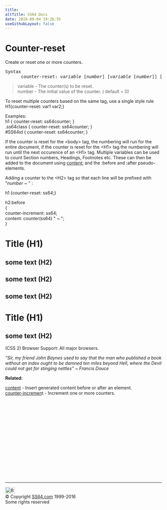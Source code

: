 ```yaml
---
title:
altTitle: SS64 Docs
date: 2016-09-04 19:26:55
useGithubLayout: false
---
```

<!-- #BeginLibraryItem "/Library/head_css.lbi" --><!-- #EndLibraryItem --><h1>Counter-reset</h1>
<p>Create or reset one or more counters.</p>
<pre>Syntax
      counter-reset: <i>variable </i>[<i>number</i>] [<i>variable </i>[<i>number</i>]] [...] ;</pre>
<blockquote>
<p><span class="code">variable</span> - The counter(s) to be reset.<br>
<span class="code">number</span> - The initial value of the counter. ( default = 0)</p>
</blockquote>
<p>To reset multiple counters based on the same tag, use a single style rule <span class="code">H1{counter-reset:  var1 var2;}</span><br>
</p>
<p>Examples:<br>
  <span class="code">h1 { counter-reset: ss64counter;  }<br>
    .ss64class { counter-reset: ss64counter; }</span><br>
<span class="code">#SS64id { counter-reset: ss64counter;  }</span>    </p>
<p>If the counter is reset for the <span class="code">&lt;body&gt;</span> tag, the numbering will run for the entire document, if the counter is reset for the <span class="code">&lt;H1&gt;</span> tag the numbering will run until the next occurence of an <span class="code">&lt;H1&gt;</span> tag. Multiple variables can be used to count Section numbers, Headings, Footnotes etc. These can then be added to the document using <a href="content.html">content:</a> and the <span class="code">:before</span> and <span class="code">:after</span> pseudo-elements.</p>
<p>Adding a counter to the <span class="code">&lt;H2&gt;</span> tag so that each line will be prefixed with <span class="code">"<i>number</i> ~ "</span> :</p>
<p class="code">h1 {counter-reset: ss64;}</p>
<p class="code">h2:before <br>
{<br>
counter-increment: ss64;<br>
content: counter(ss64) " ~ ";<br>
}</p>

<h1>Title (H1)</h1>
<h2>some text (H2)</h2>
<h2>some text (H2)</h2>
<h2>some text (H2)</h2>
<h1>Title  (H1)</h1>
<h2>some text (H2)</h2>
<p>(CSS 2) Browser Support:  All major browsers.</p>
<p class="quote"><i>“Sir, my friend John Baynes used to say that the man who published a book without an index ought to be damned ten miles beyond Hell, where the Devil could not get for stinging nettles” ~   Francis Douce</i></p><p><b>Related:</b></p>
<p><a href="content.html">content</a> - Insert generated content before or after an element.<br>
<a href="counter-increment.html">counter-incremen</a>t  - Increment one or more counters.</p><!-- #BeginLibraryItem "/Library/foot_css.lbi" --><p>
<!-- CSS -->
<ins class="adsbygoogle" style="display:inline-block;width:300px;height:250px" data-ad-client="ca-pub-6140977852749469" data-ad-slot="2739097502"></ins>
<script>
(adsbygoogle = window.adsbygoogle || []).push({});
</script></p>
<hr>
<div id="bl" class="footer"><a href="counter-reset.html#"><img src="../images/top.png" width="30" height="22" alt="Back to the Top"></a></div>
<div id="br" class="footer, tagline">© Copyright <a href="../index.html">SS64.com</a> 1999-2016<br>
Some rights reserved</div><!-- #EndLibraryItem -->
